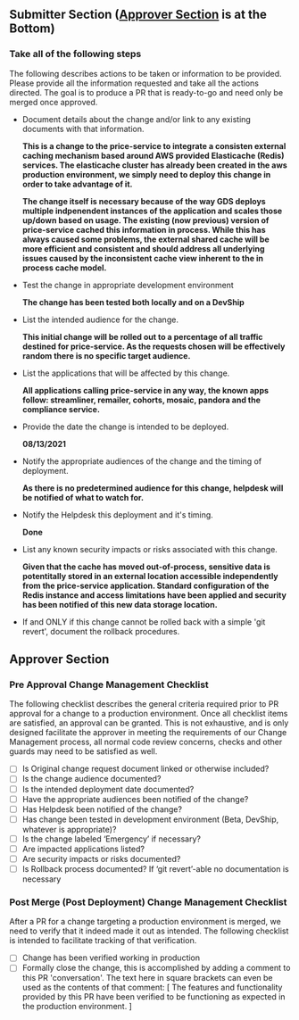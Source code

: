 ## Submitter Section ([Approver Section](#approver-section) is at the Bottom)

### Take all of the following steps

The following describes actions to be taken or information to be provided. Please provide all the
information requested and take all the actions directed. The goal is to produce a PR that is ready-to-go
and need only be merged once approved.

* Document details about the change and/or link to any existing documents with that information.

  **This is a change to the price-service to integrate a consisten external caching mechanism based
  around AWS provided Elasticache (Redis) services. The elasticache cluster has already been created
  in the aws production environment, we simply need to deploy this change in order to take advantage 
  of it.**

  **The change itself is necessary because of the way GDS deploys multiple indpenendent instances of
  the application and scales those up/down based on usage. The existing (now previous) version of
  price-service cached this information in process. While this has always caused some problems,
  the external shared cache will be more efficient and consistent and should address all underlying
  issues caused by the inconsistent cache view inherent to the in process cache model.**


* Test the change in appropriate development environment

  **The change has been tested both locally and on a DevShip**

* List the intended audience for the change.

  **This initial change will be rolled out to a percentage of all traffic destined for price-service. As
  the requests chosen will be effectively random there is no specific target audience.**

* List the applications that will be affected by this change.

  **All applications calling price-service in any way, the known apps follow: streamliner, remailer, cohorts, mosaic, pandora and the compliance service.**

* Provide the date the change is intended to be deployed.

  **08/13/2021**

* Notify the appropriate audiences of the change and the timing of deployment.

  **As there is no predetermined audience for this change, helpdesk will be notified of what to watch for.**

* Notify the Helpdesk this deployment and it's timing.

  **Done**

* List any known security impacts or risks associated with this change.

  **Given that the cache has moved out-of-process, sensitive data is potentitally stored in an external location
  accessible independently from the price-service application. Standard configuration of the Redis instance and
  access limitations have been applied and security has been notified of this new data storage location.**

* If and ONLY if this change cannot be rolled back with a simple 'git revert', document the rollback procedures.


## Approver Section

### Pre Approval Change Management Checklist

The following checklist describes the general criteria required prior to PR approval for a change to a production environment. Once all checklist items are satisfied, an approval can be granted. This is not exhaustive, and is only designed facilitate the approver in meeting the requirements of our Change Management process, all normal code review concerns, checks and other guards may need to be satisfied as well.

- [ ] Is Original change request document linked or otherwise included?
- [ ] Is the change audience documented?
- [ ] Is the intended deployment date documented?
- [ ] Have the appropriate audiences been notified of the change?
- [ ] Has Helpdesk been notified of the change?
- [ ] Has change been tested in development environment (Beta, DevShip, whatever is appropriate)?
- [ ] Is the change labeled ‘Emergency’ if necessary?
- [ ] Are impacted applications listed?
- [ ] Are security impacts or risks documented?
- [ ] Is Rollback process documented? If ‘git revert’-able no documentation is necessary

### Post Merge (Post Deployment) Change Management Checklist

After a PR for a change targeting a production environment is merged, we need to verify that it indeed made it out as intended. The following checklist is intended to facilitate tracking of that verification.

- [ ] Change has been verified working in production
- [ ] Formally close the change, this is accomplished by adding a comment to this PR 'conversation'. The text here in square brackets can even be used as the contents of that comment: [ The features and functionality provided by this PR have been verified to be functioning as expected in the production environment. ]
